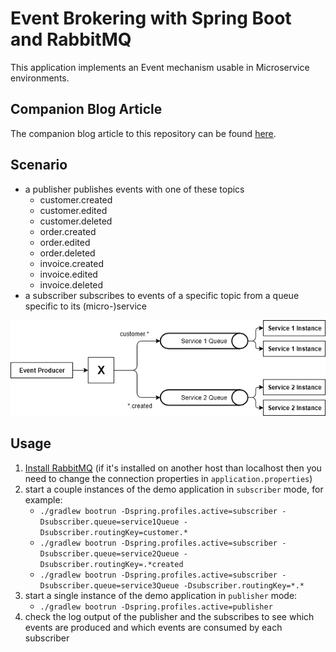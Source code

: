 # Event Brokering with Spring Boot and RabbitMQ
 
This application implements an Event mechanism usable in Microservice environments. 

## Companion Blog Article
The companion blog article to this repository can be found [here](https://reflectoring.io/event-messaging-with-spring-boot-and-rabbitmq/).

## Scenario

* a publisher publishes events with one of these topics
  * customer.created
  * customer.edited
  * customer.deleted
  * order.created
  * order.edited
  * order.deleted
  * invoice.created
  * invoice.edited
  * invoice.deleted
* a subscriber subscribes to events of a specific topic from 
  a queue specific to its (micro-)service 
  
![Event scenario](eventing_amqp.png)

## Usage

1. [Install RabbitMQ](https://www.rabbitmq.com/download.html) (if it's installed on another
host than localhost then you need to change the connection properties in `application.properties`)
1. start a couple instances of the demo application in `subscriber` mode, for example:
   * `./gradlew bootrun -Dspring.profiles.active=subscriber -Dsubscriber.queue=service1Queue -Dsubscriber.routingKey=customer.*`
   * `./gradlew bootrun -Dspring.profiles.active=subscriber -Dsubscriber.queue=service2Queue -Dsubscriber.routingKey=.*created`
   * `./gradlew bootrun -Dspring.profiles.active=subscriber -Dsubscriber.queue=service3Queue -Dsubscriber.routingKey=*.*`
1. start a single instance of the demo application in `publisher` mode:
   * `./gradlew bootrun -Dspring.profiles.active=publisher`
1. check the log output of the publisher and the subscribes to see which events are produced and which events
   are consumed by each subscriber

